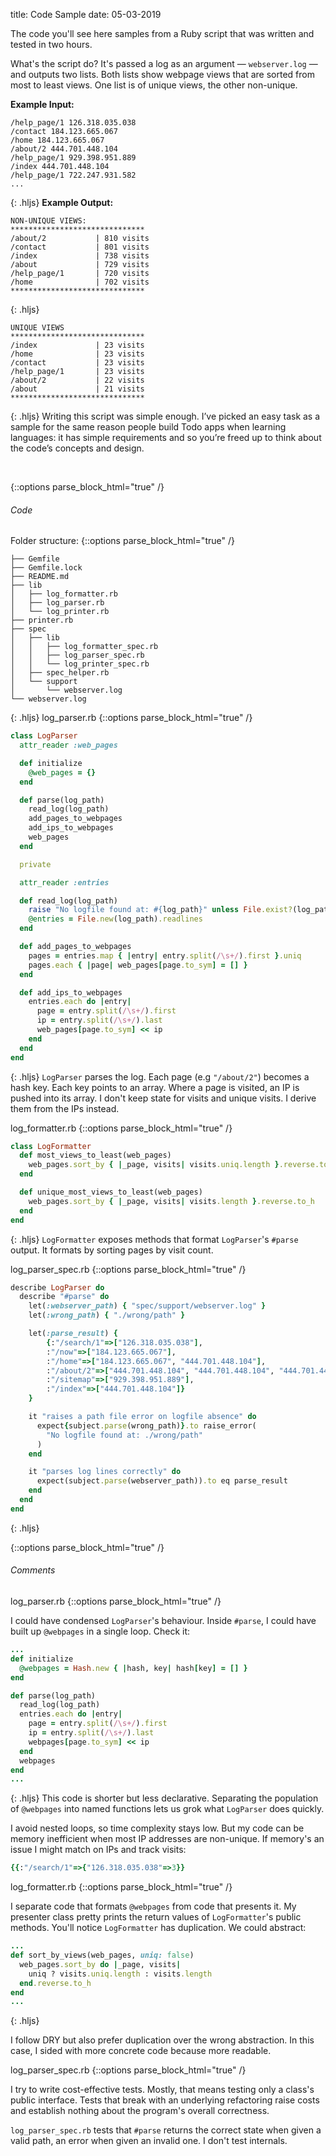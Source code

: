 title: Code Sample
date: 05-03-2019

The code you'll see here samples from a Ruby script that was written and tested in two hours.

What's the script do? It's passed a log as an argument — ```webserver.log``` — and outputs two lists. Both lists show webpage views that are sorted from most to least views. One list is of unique views, the other non-unique.

**Example Input:**

~~~shell
/help_page/1 126.318.035.038  
/contact 184.123.665.067  
/home 184.123.665.067  
/about/2 444.701.448.104  
/help_page/1 929.398.951.889  
/index 444.701.448.104  
/help_page/1 722.247.931.582  
...  
~~~
{: .hljs}
**Example Output:**

~~~shell
NON-UNIQUE VIEWS:
******************************
/about/2           | 810 visits
/contact           | 801 visits
/index             | 738 visits
/about             | 729 visits
/help_page/1       | 720 visits
/home              | 702 visits
******************************
~~~
{: .hljs}
~~~shell
UNIQUE VIEWS
******************************
/index             | 23 visits
/home              | 23 visits
/contact           | 23 visits
/help_page/1       | 23 visits
/about/2           | 22 visits
/about             | 21 visits
******************************
~~~
{: .hljs}
Writing this script was simple enough. I’ve picked an easy task as a sample for the same reason people build Todo apps when learning languages: it has simple requirements and so you’re freed up to think about the code’s concepts and design.

<br/>

{::options parse_block_html="true" /}

###### Code

<span> Folder structure: </span>
{::options parse_block_html="true" /}

~~~shell
├── Gemfile
├── Gemfile.lock
├── README.md
├── lib
│   ├── log_formatter.rb
│   ├── log_parser.rb
│   └── log_printer.rb
├── printer.rb
├── spec
│   ├── lib
│   │   ├── log_formatter_spec.rb
│   │   ├── log_parser_spec.rb
│   │   └── log_printer_spec.rb
│   ├── spec_helper.rb
│   └── support
│       └── webserver.log
└── webserver.log
~~~
{: .hljs}
<span class="subhead"> log_parser.rb </span>
{::options parse_block_html="true" /}

~~~ruby
class LogParser
  attr_reader :web_pages

  def initialize
    @web_pages = {}
  end

  def parse(log_path)
    read_log(log_path)
    add_pages_to_webpages
    add_ips_to_webpages
    web_pages
  end

  private

  attr_reader :entries

  def read_log(log_path)
    raise "No logfile found at: #{log_path}" unless File.exist?(log_path)
    @entries = File.new(log_path).readlines
  end

  def add_pages_to_webpages
    pages = entries.map { |entry| entry.split(/\s+/).first }.uniq
    pages.each { |page| web_pages[page.to_sym] = [] }
  end

  def add_ips_to_webpages
    entries.each do |entry|
      page = entry.split(/\s+/).first
      ip = entry.split(/\s+/).last
      web_pages[page.to_sym] << ip
    end
  end
end
~~~
{: .hljs}
`LogParser` parses the log. Each page (e.g ``"/about/2"``) becomes a hash key. Each key points to an array. Where a page is visited, an IP is pushed into its array. I don't keep state for visits and unique visits. I derive them from the IPs instead.

<span class="subhead"> log_formatter.rb </span>
{::options parse_block_html="true" /}

~~~ruby
class LogFormatter
  def most_views_to_least(web_pages)
    web_pages.sort_by { |_page, visits| visits.uniq.length }.reverse.to_h
  end

  def unique_most_views_to_least(web_pages)
    web_pages.sort_by { |_page, visits| visits.length }.reverse.to_h
  end
end
~~~
{: .hljs}
``LogFormatter`` exposes methods that format ``LogParser``'s `#parse` output. It formats by sorting pages by visit count.

<span class="subhead"> log_parser_spec.rb </span>
{::options parse_block_html="true" /}

~~~ruby
describe LogParser do
  describe "#parse" do
    let(:webserver_path) { "spec/support/webserver.log" }
    let(:wrong_path) { "./wrong/path" }

    let(:parse_result) {
        {:"/search/1"=>["126.318.035.038"],
        :"/now"=>["184.123.665.067"],
        :"/home"=>["184.123.665.067", "444.701.448.104"],
        :"/about/2"=>["444.701.448.104", "444.701.448.104", "444.701.448.104"],
        :"/sitemap"=>["929.398.951.889"],
        :"/index"=>["444.701.448.104"]}
    }

    it "raises a path file error on logfile absence" do
      expect{subject.parse(wrong_path)}.to raise_error(
        "No logfile found at: ./wrong/path"
      )
    end

    it "parses log lines correctly" do
      expect(subject.parse(webserver_path)).to eq parse_result
    end
  end
end
~~~
{: .hljs}
<br/>

{::options parse_block_html="true" /}

###### Comments

<span class="subhead"> log_parser.rb </span>
{::options parse_block_html="true" /}

I could have condensed ``LogParser``'s behaviour. Inside ``#parse``, I could have built
up ``@webpages`` in a single loop. Check it:

~~~ruby
...
def initialize
  @webpages = Hash.new { |hash, key| hash[key] = [] }
end

def parse(log_path)
  read_log(log_path)
  entries.each do |entry|
    page = entry.split(/\s+/).first
    ip = entry.split(/\s+/).last
    webpages[page.to_sym] << ip
  end
  webpages
end
...
~~~
{: .hljs}
This code is shorter but less declarative. Separating the population of ``@webpages`` into named functions lets us grok what ``LogParser`` does quickly.

I avoid nested loops, so time complexity stays low. But my code can be memory inefficient when most IP addresses are non-unique. If memory's an issue I might match on IPs and track visits:

~~~ruby
{{:"/search/1"=>{"126.318.035.038"=>3}}
~~~

<span class="subhead"> log_formatter.rb </span>
{::options parse_block_html="true" /}

I separate code that formats ``@webpages`` from code that presents it. My presenter class pretty prints the return values of ``LogFormatter``'s public methods. You'll notice ``LogFormatter`` has duplication. We could abstract:

~~~ruby
...
def sort_by_views(web_pages, uniq: false)
  web_pages.sort_by do |_page, visits|
    uniq ? visits.uniq.length : visits.length
  end.reverse.to_h
end
...
~~~
{: .hljs}

I follow DRY but also prefer duplication over the wrong abstraction. In this case, I sided with more concrete code because more readable.

<span class="subhead"> log_parser_spec.rb </span>
{::options parse_block_html="true" /}

I try to write cost-effective tests. Mostly, that means testing only a class's public interface. Tests that break with an underlying refactoring raise costs and establish nothing
about the program's overall correctness.

``log_parser_spec.rb`` tests that ``#parse`` returns the correct state when given a valid path, an error when given an invalid one. I don't test internals.
